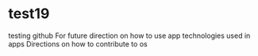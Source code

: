 # test19
testing github
For future direction on how to use app
technologies used in apps
Directions on how to contribute  to os
